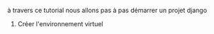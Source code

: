 à travers ce tutorial nous allons pas à pas démarrer un projet django

1. Créer l'environnement virtuel
